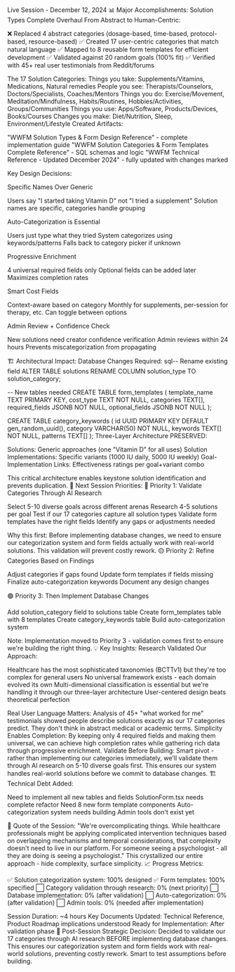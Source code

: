 Live Session - December 12, 2024
📊 Major Accomplishments:
Solution Types Complete Overhaul
From Abstract to Human-Centric:

❌ Replaced 4 abstract categories (dosage-based, time-based, protocol-based, resource-based)
✅ Created 17 user-centric categories that match natural language
✅ Mapped to 8 reusable form templates for efficient development
✅ Validated against 20 random goals (100% fit)
✅ Verified with 45+ real user testimonials from Reddit/forums

The 17 Solution Categories:
Things you take: Supplements/Vitamins, Medications, Natural remedies
People you see: Therapists/Counselors, Doctors/Specialists, Coaches/Mentors
Things you do: Exercise/Movement, Meditation/Mindfulness, Habits/Routines, Hobbies/Activities, Groups/Communities
Things you use: Apps/Software, Products/Devices, Books/Courses
Changes you make: Diet/Nutrition, Sleep, Environment/Lifestyle
Created Artifacts:

"WWFM Solution Types & Form Design Reference" - complete implementation guide
"WWFM Solution Categories & Form Templates Complete Reference" - SQL schemas and logic
"WWFM Technical Reference - Updated December 2024" - fully updated with changes marked

Key Design Decisions:

Specific Names Over Generic

Users say "I started taking Vitamin D" not "I tried a supplement"
Solution names are specific, categories handle grouping


Auto-Categorization is Essential

Users just type what they tried
System categorizes using keywords/patterns
Falls back to category picker if unknown


Progressive Enrichment

4 universal required fields only
Optional fields can be added later
Maximizes completion rates


Smart Cost Fields

Context-aware based on category
Monthly for supplements, per-session for therapy, etc.
Can toggle between options


Admin Review + Confidence Check

New solutions need creator confidence verification
Admin reviews within 24 hours
Prevents miscategorization from propagating



🏗️ Architectural Impact:
Database Changes Required:
sql-- Rename existing field
ALTER TABLE solutions RENAME COLUMN solution_type TO solution_category;

-- New tables needed
CREATE TABLE form_templates (
  template_name TEXT PRIMARY KEY,
  cost_type TEXT NOT NULL,
  categories TEXT[],
  required_fields JSONB NOT NULL,
  optional_fields JSONB NOT NULL
);

CREATE TABLE category_keywords (
  id UUID PRIMARY KEY DEFAULT gen_random_uuid(),
  category VARCHAR(50) NOT NULL,
  keywords TEXT[] NOT NULL,
  patterns TEXT[]
);
Three-Layer Architecture PRESERVED:

Solutions: Generic approaches (one "Vitamin D" for all uses)
Solution Implementations: Specific variants (1000 IU daily, 5000 IU weekly)
Goal-Implementation Links: Effectiveness ratings per goal+variant combo

This critical architecture enables keystone solution identification and prevents duplication.
🎯 Next Session Priorities:
🔴 Priority 1: Validate Categories Through AI Research

Select 5-10 diverse goals across different arenas
Research 4-5 solutions per goal
Test if our 17 categories capture all solution types
Validate form templates have the right fields
Identify any gaps or adjustments needed

Why this first: Before implementing database changes, we need to ensure our categorization system and form fields actually work with real-world solutions. This validation will prevent costly rework.
🟡 Priority 2: Refine Categories Based on Findings

Adjust categories if gaps found
Update form templates if fields missing
Finalize auto-categorization keywords
Document any design changes

🟢 Priority 3: Then Implement Database Changes

Add solution_category field to solutions table
Create form_templates table with 8 templates
Create category_keywords table
Build auto-categorization system

Note: Implementation moved to Priority 3 - validation comes first to ensure we're building the right thing.
💡 Key Insights:
Research Validated Our Approach:

Healthcare has the most sophisticated taxonomies (BCTTv1) but they're too complex for general users
No universal framework exists - each domain evolved its own
Multi-dimensional classification is essential but we're handling it through our three-layer architecture
User-centered design beats theoretical perfection

Real User Language Matters:
Analysis of 45+ "what worked for me" testimonials showed people describe solutions exactly as our 17 categories predict. They don't think in abstract medical or academic terms.
Simplicity Enables Completion:
By keeping only 4 required fields and making them universal, we can achieve high completion rates while gathering rich data through progressive enrichment.
Validate Before Building:
Smart pivot - rather than implementing our categories immediately, we'll validate them through AI research on 5-10 diverse goals first. This ensures our system handles real-world solutions before we commit to database changes.
🏗️ Technical Debt Added:

Need to implement all new tables and fields
SolutionForm.tsx needs complete refactor
Need 8 new form template components
Auto-categorization system needs building
Admin tools don't exist yet

💎 Quote of the Session:
"We're overcomplicating things. While healthcare professionals might be applying complicated intervention techniques based on overlapping mechanisms and temporal considerations, that complexity doesn't need to live in our platform. For someone seeing a psychologist - all they are doing is seeing a psychologist."
This crystallized our entire approach - hide complexity, surface simplicity.
📈 Progress Metrics:

✅ Solution categorization system: 100% designed
✅ Form templates: 100% specified
⬜ Category validation through research: 0% (next priority)
⬜ Database implementation: 0% (after validation)
⬜ Auto-categorization: 0% (after validation)
⬜ Admin tools: 0% (needed after implementation)


Session Duration: ~4 hours
Key Documents Updated: Technical Reference, Product Roadmap implications understood
Ready for Implementation: After validation phase
📝 Post-Session Strategic Decision:
Decided to validate our 17 categories through AI research BEFORE implementing database changes. This ensures our categorization system and form fields work with real-world solutions, preventing costly rework. Smart to test assumptions before building.